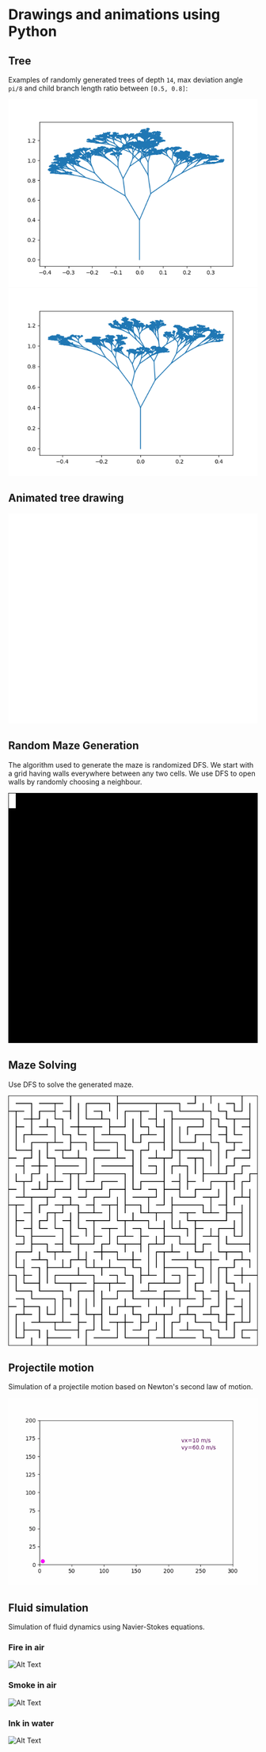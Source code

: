 # Drawings and animations using Python


## Tree
Examples of randomly generated trees of depth `14`, max deviation angle `pi/8` and child branch length ratio between `[0.5, 0.8]`:

![plot](./tree/outputs/tree1.png)
![plot](./tree/outputs/tree2.png)

## Animated tree drawing
![Alt Text](./tree/outputs/tree.gif)

## Random Maze Generation
The algorithm used to generate the maze is randomized DFS. We start with a grid having walls everywhere between any two cells. We use DFS to open walls by randomly choosing a neighbour.

![Alt Text](./maze/outputs/maze.gif)

## Maze Solving
Use DFS to solve the generated maze.

![Alt Text](./maze/outputs/mazeSolve.gif)

## Projectile motion
Simulation of a projectile motion based on Newton's second law of motion.

![Alt Text](./projectile/outputs/projectile.gif)

## Fluid simulation
Simulation of fluid dynamics using Navier-Stokes equations.

### Fire in air
![Alt Text](./fluid/outputs/fire.gif)

### Smoke in air
![Alt Text](./fluid/outputs/smoke.gif)

### Ink in water
![Alt Text](./fluid/outputs/ink.gif)


